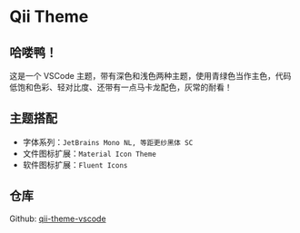 # Qii Theme

## 哈喽鸭！
这是一个 VSCode 主题，带有深色和浅色两种主题，使用青绿色当作主色，代码低饱和色彩、轻对比度、还带有一点马卡龙配色，灰常的耐看！


## 主题搭配
- 字体系列：`JetBrains Mono NL, 等距更纱黑体 SC`
- 文件图标扩展：`Material Icon Theme`
- 软件图标扩展：`Fluent Icons`


## 仓库
Github: [qii-theme-vscode](https://github.com/Qiqi29/qii-theme-vscode)
